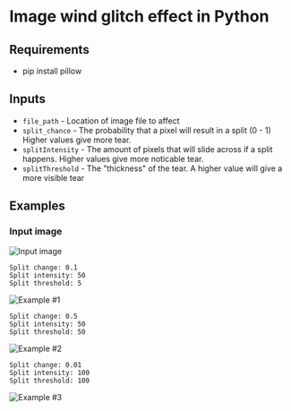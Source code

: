 # Image wind glitch effect in Python

## Requirements
* pip install pillow

## Inputs
* `file_path` - Location of image file to affect
* `split_chance` - The probability that a pixel will result in a split (0 - 1) Higher values give more tear.
* `splitIntensity` - The amount of pixels that will slide across if a split happens. Higher values give more noticable tear.
* `splitThreshold` - The "thickness" of the tear. A higher value will give a more visible tear

## Examples
### Input image
![Input image](https://imgur.com/ISIxJz9.png "Input image")

```
Split change: 0.1
Split intensity: 50
Split threshold: 5
```
![Example #1](https://i.imgur.com/OnojG2K.png "Example #1")


```
Split change: 0.5
Split intensity: 50
Split threshold: 50
```
![Example #2](https://i.imgur.com/lJcmrMb.png "Example #2")

```
Split change: 0.01
Split intensity: 100
Split threshold: 100
```
![Example #3](https://i.imgur.com/5YCv9TE.png "Example #3")
